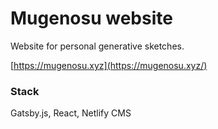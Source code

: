 # Mugenosu website

Website for personal generative sketches.

[https://mugenosu.xyz](https://mugenosu.xyz/)

### Stack
Gatsby.js, React, Netlify CMS
